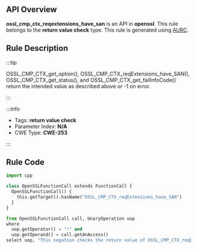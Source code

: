 ---
---


## API Overview
**ossl_cmp_ctx_reqextensions_have_san** is an API in **openssl**. This rule belongs to the **return value check** type. This rule is generated using [AURC](../../tools/AURC).
## Rule Description

:::tip

OSSL_CMP_CTX_get_option(), OSSL_CMP_CTX_reqExtensions_have_SAN(), OSSL_CMP_CTX_get_status(), and OSSL_CMP_CTX_get_failInfoCode() return the intended value as described above or -1 on error.

:::

:::info

- Tags: **return value check**
- Parameter Index: **N/A**
- CWE Type: **CWE-253**

:::

## Rule Code
```python
import cpp

class OpenSSLFunctionCall extends FunctionCall {
  OpenSSLFunctionCall() {
    this.getTarget().hasName("OSSL_CMP_CTX_reqExtensions_have_SAN")
  }
}

from OpenSSLFunctionCall call, UnaryOperation uop
where
  uop.getOperator() = "!" and
  uop.getOperand() = call.getAnAccess()
select uop, "This negation checks the return value of OSSL_CMP_CTX_reqExtensions_have_SAN."
```